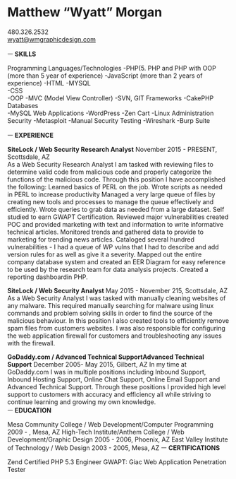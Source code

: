# Matthew “Wyatt” Morgan
480.326.2532  
wyatt@wmgraphicdesign.com

ㅡ
**SKILLS**

Programming Languages/Technologies
-PHP(5. PHP and PHP with OOP (more than 5 year of experience) 
-JavaScript (more than 2 years of experience) 
-HTML 
-MYSQL  
-CSS   
-OOP
-MVC (Model View Controller) 
-SVN, GIT 
Frameworks 
-CakePHP
Databases  
-MySQL 
Web Applications
-WordPress
-Zen Cart
-Linux Administration
Security
-Metasploit
-Manual Security Testing 
-Wireshark
-Burp Suite

ㅡ
**EXPERIENCE**

**SiteLock / Web Security Research Analyst**
November 2015 - PRESENT,  Scottsdale, AZ  
As a Web Security Research Analyst I am tasked with reviewing files to determine valid code from malicious code and properly categorize the functions of the malicious code. Through this position I have accomplished the following:
Learned basics of PERL on the job.
Wrote scripts as needed in PERL to increase productivity
Managed a very large queue of files by creating new tools and processes to manage the queue effectively and efficiently.
Wrote queries to grab data as needed from a large dataset.
Self studied to earn GWAPT Certification.
Reviewed major vulnerabilities created POC and provided marketing with text and information to write informative technical articles. 
Monitored trends and gathered data to provide to marketing for trending news articles.
Cataloged several hundred vulnerabilities - I had a queue of WP vulns that I had to describe and add version rules for as well as give it a severity.
Mapped out the entire company database system and created an EER Diagram for easy reference to be used by the research team for data analysis projects.
Created a reporting dashboardin PHP.

**SiteLock / Web Security Analyst**
May 2015 - November 215, Scottsdale, AZ
As a Web Security Analyst I was tasked with manually cleaning websites of any malware. This required manually searching for malware using linux commands and problem solving skills in order to find the source of the malicious behaviour.  In this position I also created tools to efficiently remove spam files from customers websites. I was also responsible for configuring the web application firewall for customers and troubleshooting any issues with the firewall.

**GoDaddy.com / Advanced Technical SupportAdvanced Technical Support**
December 2005- May 2015, Gilbert, AZ
In my time at GoDaddy.com I was in multiple positions including Inbound Support, Inbound Hosting Support, Online Chat Support, Online Email Support and Advanced Technical Support. Through these positions I provided high level support to customers with accuracy and efficiency all while striving to continue learning and growing my own knowledge.  
ㅡ
**EDUCATION**

Mesa Community College / Web Development/Computer Programming
2009 - , Mesa, AZ
High-Tech Institute/Anthem College / Web Development/Graphic Design
2005 - 2006, Phoenix, AZ
East Valley Institute of Technology / Web Design
2003 - 2005, Mesa, AZ
ㅡ
**CERTIFICATIONS**

Zend Certified PHP 5.3 Engineer 
GWAPT: Giac Web Application Penetration Tester

